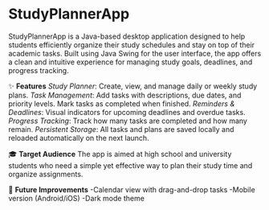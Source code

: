 # StudyPlannerApp

StudyPlannerApp is a Java-based desktop application designed to help students efficiently organize their study schedules and stay on top of their academic tasks.
Built using Java Swing for the user interface, the app offers a clean and intuitive experience for managing study goals, deadlines, and progress tracking.

✨ **Features**
     *Study Planner*: Create, view, and manage daily or weekly study plans.
     *Task Management*: Add tasks with descriptions, due dates, and priority levels. Mark tasks as completed when finished.
     *Reminders & Deadlines*: Visual indicators for upcoming deadlines and overdue tasks.
     *Progress Tracking*: Track how many tasks are completed and how many remain.
     *Persistent Storage*: All tasks and plans are saved locally and reloaded automatically on the next launch.

🎓 **Target Audience**
    The app is aimed at high school and university students who need a simple yet effective way to plan their study time and organize assignments.

📌 **Future Improvements**
    -Calendar view with drag-and-drop tasks
    -Mobile version (Android/iOS)
    -Dark mode theme
